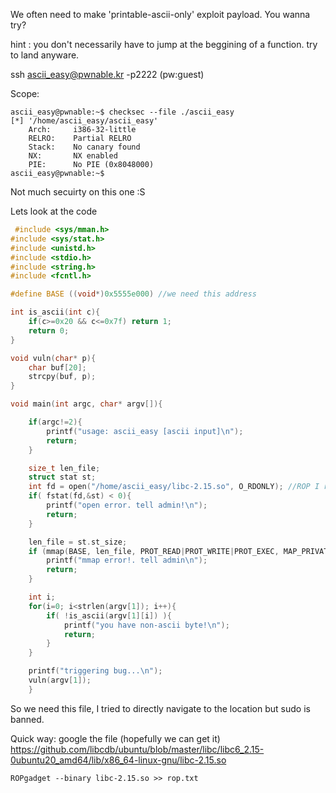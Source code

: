
We often need to make 'printable-ascii-only' exploit payload.  You wanna try?

hint : you don't necessarily have to jump at the beggining of a function. try to land anyware.


ssh ascii_easy@pwnable.kr -p2222 (pw:guest)



Scope:

```command
ascii_easy@pwnable:~$ checksec --file ./ascii_easy
[*] '/home/ascii_easy/ascii_easy'
    Arch:     i386-32-little
    RELRO:    Partial RELRO
    Stack:    No canary found
    NX:       NX enabled
    PIE:      No PIE (0x8048000)
ascii_easy@pwnable:~$ 
```

Not much secuirty on this one :S 

Lets look at the code 


```cpp
 #include <sys/mman.h>
#include <sys/stat.h>
#include <unistd.h>
#include <stdio.h>
#include <string.h>
#include <fcntl.h>

#define BASE ((void*)0x5555e000) //we need this address 

int is_ascii(int c){
    if(c>=0x20 && c<=0x7f) return 1;
    return 0;
}

void vuln(char* p){
    char buf[20];
    strcpy(buf, p);
}

void main(int argc, char* argv[]){

    if(argc!=2){
        printf("usage: ascii_easy [ascii input]\n");
        return;
    }

    size_t len_file;
    struct stat st;
    int fd = open("/home/ascii_easy/libc-2.15.so", O_RDONLY); //ROP I reconise this from a different ctf challenge 
    if( fstat(fd,&st) < 0){
        printf("open error. tell admin!\n");
        return;
    }

    len_file = st.st_size;
    if (mmap(BASE, len_file, PROT_READ|PROT_WRITE|PROT_EXEC, MAP_PRIVATE, fd, 0) != BASE){
        printf("mmap error!. tell admin\n");
        return;
    }

    int i;
    for(i=0; i<strlen(argv[1]); i++){
        if( !is_ascii(argv[1][i]) ){
            printf("you have non-ascii byte!\n");
            return;
        }
    }

    printf("triggering bug...\n");
    vuln(argv[1]);
    }

```

So we need this file, I tried to directly navigate to the location but sudo is banned. 

Quick way:
google the file (hopefully we can get it) 
https://github.com/libcdb/ubuntu/blob/master/libc/libc6_2.15-0ubuntu20_amd64/lib/x86_64-linux-gnu/libc-2.15.so 

```command
ROPgadget --binary libc-2.15.so >> rop.txt
```


